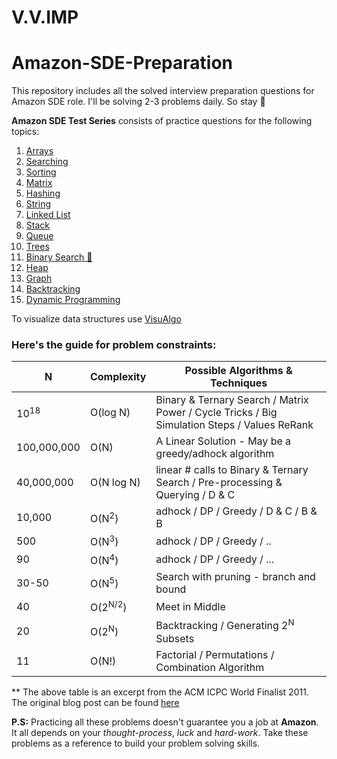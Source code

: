 # V.V.IMP
# Amazon-SDE-Preparation

This repository includes all the solved interview preparation questions for Amazon SDE role. I'll be solving 2-3 problems daily. So stay 👀

__Amazon SDE Test Series__ consists of practice questions for the following topics:

1) [Arrays](https://github.com/FazeelUsmani/Amazon-SDE-Test-Series/tree/master/01%20Arrays)
2) [Searching](https://github.com/FazeelUsmani/Amazon-SDE-Test-Series/tree/master/02%20Searching)
3) [Sorting](https://github.com/FazeelUsmani/Amazon-SDE-Test-Series/tree/master/03%20Sorting)
4) [Matrix](https://github.com/FazeelUsmani/Amazon-SDE-Test-Series/tree/master/04%20Matrix)
5) [Hashing](https://github.com/FazeelUsmani/Amazon-SDE-Test-Series/tree/master/05%20Hashing)
6) [String](https://github.com/FazeelUsmani/Amazon-SDE-Test-Series/tree/master/06%20String)
7) [Linked List](https://github.com/FazeelUsmani/Amazon-SDE-Test-Series/tree/master/07%20Linked%20List)
8) [Stack](https://github.com/FazeelUsmani/Amazon-SDE-Test-Series/tree/master/08%20Stack)
9) [Queue](https://github.com/FazeelUsmani/Amazon-SDE-Test-Series/tree/master/09%20Queue)
10) [Trees](https://github.com/FazeelUsmani/Amazon-SDE-Test-Series/tree/master/10%20Trees)
11) [Binary Search 🌲](https://github.com/FazeelUsmani/Amazon-SDE-Test-Series/tree/master/11%20Binary%20Search%20%F0%9F%8C%B2)
12) [Heap](https://github.com/FazeelUsmani/Amazon-SDE-Test-Series/tree/master/12%20Heap)
13) [Graph](https://github.com/FazeelUsmani/Amazon-SDE-Test-Series/tree/master/13%20Graph)
14) [Backtracking](https://github.com/FazeelUsmani/Amazon-SDE-Test-Series/tree/master/14%20Backtracking)
15) [Dynamic Programming](https://github.com/FazeelUsmani/Amazon-SDE-Test-Series/tree/master/15%20Dynamic%20Programming)


To visualize data structures use [VisuAlgo](https://visualgo.net/en)

### Here's the guide for problem constraints: 

|N|Complexity|Possible Algorithms & Techniques|
|-|----------|--------------------------------|
|10<sup>18</sup>|O(log N)|Binary & Ternary Search / Matrix Power / Cycle Tricks / Big Simulation Steps / Values ReRank|
|100,000,000|O(N)|A Linear Solution - May be a greedy/adhock algorithm|
|40,000,000|O(N log N)|linear # calls to Binary & Ternary Search / Pre-processing & Querying / D & C|
|10,000|O(N<sup>2</sup>)|adhock / DP / Greedy / D & C / B & B|
|500|O(N<sup>3</sup>)|adhock / DP / Greedy / ..|
|90|O(N<sup>4</sup>)|adhock / DP / Greedy / ...|
|30-50|O(N<sup>5</sup>)|Search with pruning - branch and bound|
|40|O(2<sup>N/2</sup>)|Meet in Middle|
|20|O(2<sup>N</sup>)|Backtracking / Generating 2<sup>N</sup> Subsets|
|11|O(N!)|Factorial / Permutations / Combination Algorithm|

** The above table is an excerpt from the ACM ICPC World Finalist 2011. The original blog post can be found [here](https://sites.google.com/site/mostafasibrahim/programming-competitions/thinking-techniques?authuser=0)


__P.S:__ Practicing all these problems doesn't guarantee you a job at **Amazon**. It all depends on your *thought-process*, *luck* and *hard-work*. Take these problems as a reference to build your problem solving skills.
